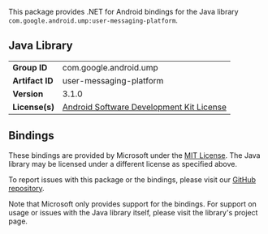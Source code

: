 This package provides .NET for Android bindings for the Java library `com.google.android.ump:user-messaging-platform`.

## Java Library

| | |
|-|-|
| **Group ID** | com.google.android.ump |
| **Artifact ID** | user-messaging-platform |
| **Version** | 3.1.0 |
| **License(s)** | [Android Software Development Kit License](https://developer.android.com/studio/terms.html) |

## Bindings

These bindings are provided by Microsoft under the [MIT License](https://opensource.org/licenses/MIT). The Java
library may be licensed under a different license as specified above.

To report issues with this package or the bindings, please visit our [GitHub repository](https://aka.ms/android-libraries).

Note that Microsoft only provides support for the bindings. For support on
usage or issues with the Java library itself, please visit the library's project page.
